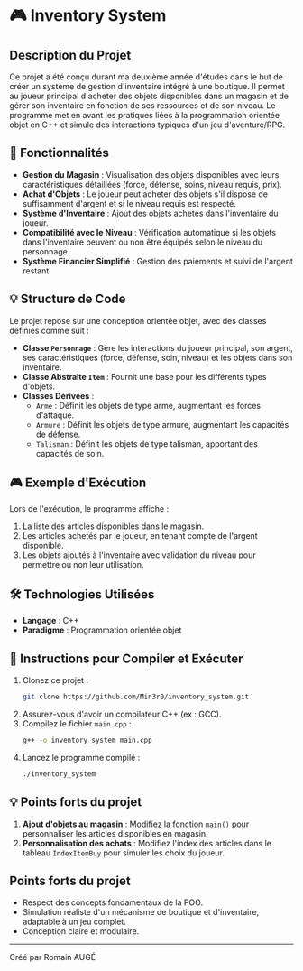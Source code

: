 
# 🎮 Inventory System

## Description du Projet

Ce projet a été conçu durant ma deuxième année d'études dans le but de créer un système de gestion d'inventaire intégré à une boutique. Il permet au joueur principal d'acheter des objets disponibles dans un magasin et de gérer son inventaire en fonction de ses ressources et de son niveau. Le programme met en avant les pratiques liées à la programmation orientée objet en C++ et simule des interactions typiques d'un jeu d'aventure/RPG.

## 🛒 Fonctionnalités

- **Gestion du Magasin** : Visualisation des objets disponibles avec leurs caractéristiques détaillées (force, défense, soins, niveau requis, prix).
- **Achat d'Objets** : Le joueur peut acheter des objets s'il dispose de suffisamment d'argent et si le niveau requis est respecté.
- **Système d'Inventaire** : Ajout des objets achetés dans l'inventaire du joueur.
- **Compatibilité avec le Niveau** : Vérification automatique si les objets dans l'inventaire peuvent ou non être équipés selon le niveau du personnage.
- **Système Financier Simplifié** : Gestion des paiements et suivi de l'argent restant.

## 💡 Structure de Code

Le projet repose sur une conception orientée objet, avec des classes définies comme suit :

- **Classe `Personnage`** : Gère les interactions du joueur principal, son argent, ses caractéristiques (force, défense, soin, niveau) et les objets dans son inventaire.
- **Classe Abstraite `Item`** : Fournit une base pour les différents types d'objets.
- **Classes Dérivées** :
  - `Arme` : Définit les objets de type arme, augmentant les forces d'attaque.
  - `Armure` : Définit les objets de type armure, augmentant les capacités de défense.
  - `Talisman` : Définit les objets de type talisman, apportant des capacités de soin.

## 🎮 Exemple d'Exécution

Lors de l'exécution, le programme affiche :

1. La liste des articles disponibles dans le magasin.
2. Les articles achetés par le joueur, en tenant compte de l'argent disponible.
3. Les objets ajoutés à l'inventaire avec validation du niveau pour permettre ou non leur utilisation.

## 🛠️ Technologies Utilisées

- **Langage** : C++
- **Paradigme** : Programmation orientée objet

## 🧾 Instructions pour Compiler et Exécuter

1. Clonez ce projet :
   ```bash
   git clone https://github.com/Min3r0/inventory_system.git
   ```
2. Assurez-vous d'avoir un compilateur C++ (ex : GCC).
3. Compilez le fichier `main.cpp` :
   ```bash
   g++ -o inventory_system main.cpp
   ```
4. Lancez le programme compilé :
   ```bash
   ./inventory_system
   ```

## 💡 Points forts du projet

1. **Ajout d'objets au magasin** : Modifiez la fonction `main()` pour personnaliser les articles disponibles en magasin.
2. **Personnalisation des achats** : Modifiez l'index des articles dans le tableau `IndexItemBuy` pour simuler les choix du joueur.

## Points forts du projet

- Respect des concepts fondamentaux de la POO.
- Simulation réaliste d'un mécanisme de boutique et d'inventaire, adaptable à un jeu complet.
- Conception claire et modulaire.

---
Créé par Romain AUGÉ